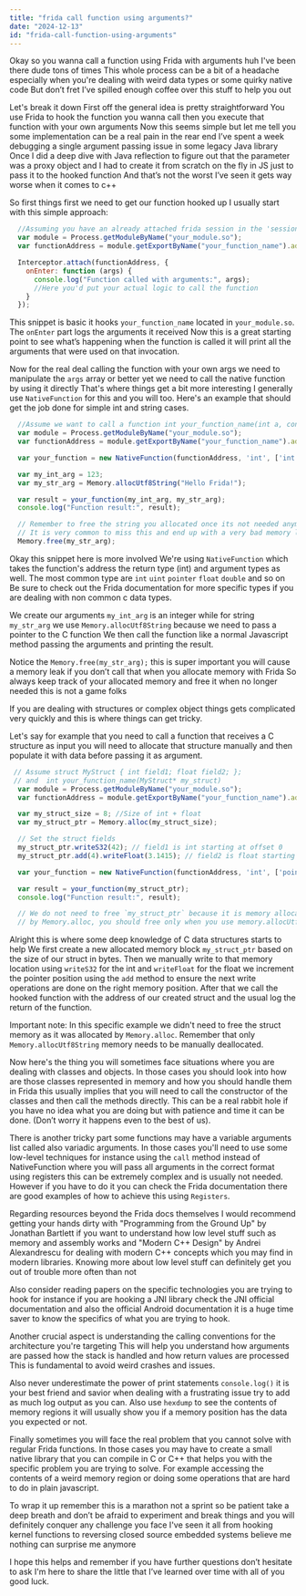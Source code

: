 ```yaml
---
title: "frida call function using arguments?"
date: "2024-12-13"
id: "frida-call-function-using-arguments"
---
```


Okay so you wanna call a function using Frida with arguments huh I've been there dude tons of times This whole process can be a bit of a headache especially when you're dealing with weird data types or some quirky native code But don’t fret I’ve spilled enough coffee over this stuff to help you out

Let's break it down First off the general idea is pretty straightforward You use Frida to hook the function you wanna call then you execute that function with your own arguments Now this seems simple but let me tell you some implementation can be a real pain in the rear end I’ve spent a week debugging a single argument passing issue in some legacy Java library Once I did a deep dive with Java reflection to figure out that the parameter was a proxy object and I had to create it from scratch on the fly in JS just to pass it to the hooked function And that’s not the worst I’ve seen it gets way worse when it comes to c++

So first things first we need to get our function hooked up I usually start with this simple approach:

```javascript
  //Assuming you have an already attached frida session in the 'session' var
  var module = Process.getModuleByName("your_module.so");
  var functionAddress = module.getExportByName("your_function_name").address;

  Interceptor.attach(functionAddress, {
    onEnter: function (args) {
      console.log("Function called with arguments:", args);
      //Here you'd put your actual logic to call the function
    }
  });
```

This snippet is basic it hooks `your_function_name` located in `your_module.so`. The `onEnter` part logs the arguments it received Now this is a great starting point to see what’s happening when the function is called it will print all the arguments that were used on that invocation.

Now for the real deal calling the function with your own args we need to manipulate the `args` array or better yet we need to call the native function by using it directly That's where things get a bit more interesting I generally use `NativeFunction` for this and you will too. Here's an example that should get the job done for simple int and string cases.

```javascript
  //Assume we want to call a function int your_function_name(int a, const char* b)
  var module = Process.getModuleByName("your_module.so");
  var functionAddress = module.getExportByName("your_function_name").address;

  var your_function = new NativeFunction(functionAddress, 'int', ['int', 'pointer']);

  var my_int_arg = 123;
  var my_str_arg = Memory.allocUtf8String("Hello Frida!");

  var result = your_function(my_int_arg, my_str_arg);
  console.log("Function result:", result);

  // Remember to free the string you allocated once its not needed anymore.
  // It is very common to miss this and end up with a very bad memory leak.
  Memory.free(my_str_arg);
```

Okay this snippet here is more involved We're using `NativeFunction` which takes the function's address the return type (int) and argument types as well. The most common type are `int` `uint` `pointer` `float` `double` and so on Be sure to check out the Frida documentation for more specific types if you are dealing with non common c data types.

We create our arguments `my_int_arg` is an integer while for string `my_str_arg` we use `Memory.allocUtf8String` because we need to pass a pointer to the C function We then call the function like a normal Javascript method passing the arguments and printing the result.

Notice the `Memory.free(my_str_arg);` this is super important you will cause a memory leak if you don’t call that when you allocate memory with Frida So always keep track of your allocated memory and free it when no longer needed this is not a game folks

If you are dealing with structures or complex object things gets complicated very quickly and this is where things can get tricky.

Let's say for example that you need to call a function that receives a C structure as input you will need to allocate that structure manually and then populate it with data before passing it as argument.

```javascript
 // Assume struct MyStruct { int field1; float field2; };
 // and  int your_function_name(MyStruct* my_struct)
  var module = Process.getModuleByName("your_module.so");
  var functionAddress = module.getExportByName("your_function_name").address;

  var my_struct_size = 8; //Size of int + float
  var my_struct_ptr = Memory.alloc(my_struct_size);

  // Set the struct fields
  my_struct_ptr.writeS32(42); // field1 is int starting at offset 0
  my_struct_ptr.add(4).writeFloat(3.1415); // field2 is float starting at offset 4

  var your_function = new NativeFunction(functionAddress, 'int', ['pointer']);

  var result = your_function(my_struct_ptr);
  console.log("Function result:", result);

  // We do not need to free `my_struct_ptr` because it is memory allocated
  // by Memory.alloc, you should free only when you use memory.allocUtf8String

```

Alright this is where some deep knowledge of C data structures starts to help We first create a new allocated memory block `my_struct_ptr` based on the size of our struct in bytes. Then we manually write to that memory location using `writeS32` for the int and `writeFloat` for the float we increment the pointer position using the `add` method to ensure the next write operations are done on the right memory position. After that we call the hooked function with the address of our created struct and the usual log the return of the function.

Important note: In this specific example we didn't need to free the struct memory as it was allocated by `Memory.alloc`. Remember that only `Memory.allocUtf8String` memory needs to be manually deallocated.

Now here's the thing you will sometimes face situations where you are dealing with classes and objects. In those cases you should look into how are those classes represented in memory and how you should handle them in Frida this usually implies that you will need to call the constructor of the classes and then call the methods directly. This can be a real rabbit hole if you have no idea what you are doing but with patience and time it can be done. (Don’t worry it happens even to the best of us).

There is another tricky part some functions may have a variable arguments list called also variadic arguments. In those cases you'll need to use some low-level techniques for instance using the `call` method instead of NativeFunction where you will pass all arguments in the correct format using registers this can be extremely complex and is usually not needed. However if you have to do it you can check the Frida documentation there are good examples of how to achieve this using `Registers`.

Regarding resources beyond the Frida docs themselves I would recommend getting your hands dirty with "Programming from the Ground Up" by Jonathan Bartlett if you want to understand how low level stuff such as memory and assembly works and "Modern C++ Design" by Andrei Alexandrescu for dealing with modern C++ concepts which you may find in modern libraries. Knowing more about low level stuff can definitely get you out of trouble more often than not

Also consider reading papers on the specific technologies you are trying to hook for instance if you are hooking a JNI library check the JNI official documentation and also the official Android documentation it is a huge time saver to know the specifics of what you are trying to hook.

Another crucial aspect is understanding the calling conventions for the architecture you're targeting This will help you understand how arguments are passed how the stack is handled and how return values are processed This is fundamental to avoid weird crashes and issues.

Also never underestimate the power of print statements `console.log()` it is your best friend and savior when dealing with a frustrating issue try to add as much log output as you can. Also use `hexdump` to see the contents of memory regions it will usually show you if a memory position has the data you expected or not.

Finally sometimes you will face the real problem that you cannot solve with regular Frida functions. In those cases you may have to create a small native library that you can compile in C or C++ that helps you with the specific problem you are trying to solve. For example accessing the contents of a weird memory region or doing some operations that are hard to do in plain javascript.

To wrap it up remember this is a marathon not a sprint so be patient take a deep breath and don’t be afraid to experiment and break things and you will definitely conquer any challenge you face I've seen it all from hooking kernel functions to reversing closed source embedded systems believe me nothing can surprise me anymore

I hope this helps and remember if you have further questions don’t hesitate to ask I'm here to share the little that I’ve learned over time with all of you good luck.
